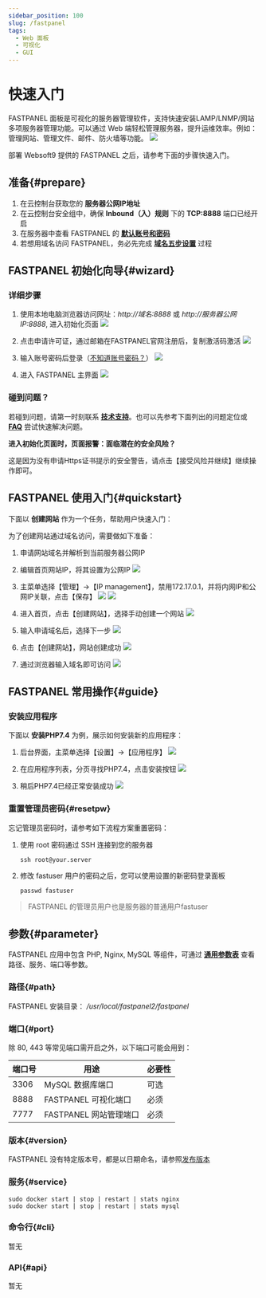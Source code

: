 ```yaml
---
sidebar_position: 100
slug: /fastpanel
tags:
  - Web 面板
  - 可视化
  - GUI
---
```


# 快速入门

FASTPANEL 面板是可视化的服务器管理软件，支持快速安装LAMP/LNMP/网站多项服务器管理功能。可以通过 Web 端轻松管理服务器，提升运维效率。例如：管理网站、管理文件、邮件、防火墙等功能。
   ![](https://libs.websoft9.com/Websoft9/DocsPicture/zh/fastpanel/fastpanel-show-websoft9.png)
   
部署 Websoft9 提供的 FASTPANEL 之后，请参考下面的步骤快速入门。

## 准备{#prepare}

1. 在云控制台获取您的 **服务器公网IP地址** 
2. 在云控制台安全组中，确保 **Inbound（入）规则** 下的 **TCP:8888** 端口已经开启
3. 在服务器中查看 FASTPANEL 的 **[默认账号和密码](./user/credentials)**  
4. 若想用域名访问 FASTPANEL，务必先完成 **[域名五步设置](./administrator/domain_step)** 过程

## FASTPANEL 初始化向导{#wizard}

### 详细步骤

1. 使用本地电脑浏览器访问网址：*http://域名:8888* 或 *http://服务器公网IP:8888*, 进入初始化页面
   ![](https://libs.websoft9.com/Websoft9/DocsPicture/zh/fastpanel/fastpanel-init-websoft9.png)

2. 点击申请许可证，通过邮箱在FASTPANEL官网注册后，复制激活码激活
   ![](https://libs.websoft9.com/Websoft9/DocsPicture/zh/fastpanel/fastpanel-active-websoft9.png)
   
3. 输入账号密码后登录（[不知道账号密码？](#账号密码)）
   ![](https://libs.websoft9.com/Websoft9/DocsPicture/zh/fastpanel/fastpanel-login-websoft9.png)
   
4. 进入 FASTPANEL 主界面
   ![](https://libs.websoft9.com/Websoft9/DocsPicture/zh/fastpanel/fastpanel-main-websoft9.png)
   
### 碰到问题？

若碰到问题，请第一时刻联系 **[技术支持](./helpdesk)**。也可以先参考下面列出的问题定位或  **[FAQ](./faq#setup)** 尝试快速解决问题。

**进入初始化页面时，页面报警：面临潜在的安全风险？**  

这是因为没有申请Https证书提示的安全警告，请点击【接受风险并继续】继续操作即可。

## FASTPANEL 使用入门{#quickstart}

下面以 **创建网站** 作为一个任务，帮助用户快速入门：

为了创建网站通过域名访问，需要做如下准备：
1. 申请网站域名并解析到当前服务器公网IP
2. 编辑首页网站IP，将其设置为公网IP
   ![](https://libs.websoft9.com/Websoft9/DocsPicture/zh/fastpanel/fastpanel-site01-websoft9.png)
   
3. 主菜单选择【管理】->【IP management】，禁用172.17.0.1，并将内网IP和公网IP关联，点击【保存】
   ![](https://libs.websoft9.com/Websoft9/DocsPicture/zh/fastpanel/fastpanel-site02-websoft9.png)
   ![](https://libs.websoft9.com/Websoft9/DocsPicture/zh/fastpanel/fastpanel-site03-websoft9.png)
   
4. 进入首页，点击【创建网站】，选择手动创建一个网站
   ![](https://libs.websoft9.com/Websoft9/DocsPicture/zh/fastpanel/fastpanel-site04-websoft9.png)
   
5. 输入申请域名后，选择下一步
   ![](https://libs.websoft9.com/Websoft9/DocsPicture/zh/fastpanel/fastpanel-site05-websoft9.png)
   
6. 点击【创建网站】，网站创建成功
   ![](https://libs.websoft9.com/Websoft9/DocsPicture/zh/fastpanel/fastpanel-site06-websoft9.png)

7. 通过浏览器输入域名即可访问
   ![](https://libs.websoft9.com/Websoft9/DocsPicture/zh/fastpanel/fastpanel-site07-websoft9.png)
   
## FASTPANEL 常用操作{#guide}

### 安装应用程序

下面以 **安装PHP7.4** 为例，展示如何安装新的应用程序：

1. 后台界面，主菜单选择【设置】->【应用程序】
   ![](https://libs.websoft9.com/Websoft9/DocsPicture/zh/fastpanel/fastpanel-install1-websoft9.png)
   
2. 在应用程序列表，分页寻找PHP7.4，点击安装按钮
   ![](https://libs.websoft9.com/Websoft9/DocsPicture/zh/fastpanel/fastpanel-install2-websoft9.png)
   
3. 稍后PHP7.4已经正常安装成功
   ![](https://libs.websoft9.com/Websoft9/DocsPicture/zh/fastpanel/fastpanel-install3-websoft9.png)
   
### 重置管理员密码{#resetpw}

忘记管理员密码时，请参考如下流程方案重置密码：  

1. 使用 root 密码通过 SSH 连接到您的服务器
   ```
   ssh root@your.server
   ```

2. 修改 fastuser 用户的密码之后，您可以使用设置的新密码登录面板
   ```
   passwd fastuser
   ```

 > FASTPANEL 的管理员用户也是服务器的普通用户fastuser

## 参数{#parameter}

FASTPANEL 应用中包含 PHP, Nginx, MySQL 等组件，可通过 **[通用参数表](./administrator/parameter)** 查看路径、服务、端口等参数。 

### 路径{#path}

FASTPANEL 安装目录： */usr/local/fastpanel2/fastpanel*    

### 端口{#port}

除 80, 443 等常见端口需开启之外，以下端口可能会用到：  

| 端口号 | 用途                                          | 必要性 |
| ------ | --------------------------------------------- | ------ |
| 3306   | MySQL 数据库端口 | 可选   |
| 8888   | FASTPANEL 可视化端口 | 必须   |
| 7777   | FASTPANEL 网站管理端口 | 必须   |

### 版本{#version}

FASTPANEL 没有特定版本号，都是以日期命名，请参照[发布版本](https://fastpanel.direct/changelog)

### 服务{#service}

```shell
sudo docker start | stop | restart | stats nginx
sudo docker start | stop | restart | stats mysql
```

### 命令行{#cli}

暂无

### API{#api}

暂无
